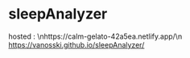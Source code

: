 # sleepAnalyzer

hosted : \nhttps://calm-gelato-42a5ea.netlify.app/\n
https://vanosski.github.io/sleepAnalyzer/
